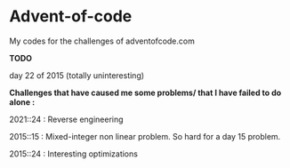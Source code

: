 # Advent-of-code

My codes for the challenges of adventofcode.com

**TODO**

day 22 of 2015 (totally uninteresting)


**Challenges that have caused me some problems/ that I have failed to do alone :**

2021::24 : Reverse engineering

2015::15 : Mixed-integer non linear problem. So hard for a day 15 problem.

2015::24 : Interesting optimizations

